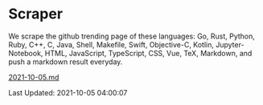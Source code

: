 # Scraper

We scrape the github trending page of these languages: Go, Rust, Python, Ruby, C++, C, Java, Shell, Makefile, Swift, Objective-C, Kotlin, Jupyter-Notebook, HTML, JavaScript, TypeScript, CSS, Vue, TeX, Markdown, and push a markdown result everyday.

[2021-10-05.md](https://github.com/yangwenmai/github-trending-backup/blob/master/2021-10-05.md)

Last Updated: 2021-10-05 04:00:07